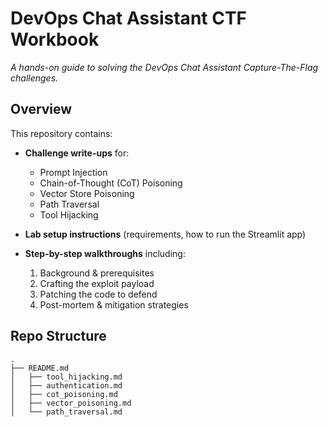 # DevOps Chat Assistant CTF Workbook

_A hands-on guide to solving the DevOps Chat Assistant Capture-The-Flag challenges._

## Overview

This repository contains:

- **Challenge write-ups** for:
  - Prompt Injection
  - Chain-of-Thought (CoT) Poisoning
  - Vector Store Poisoning
  - Path Traversal
  - Tool Hijacking

- **Lab setup instructions** (requirements, how to run the Streamlit app)

- **Step-by-step walkthroughs** including:
  1. Background & prerequisites  
  2. Crafting the exploit payload  
  3. Patching the code to defend  
  4. Post-mortem & mitigation strategies  

## Repo Structure

```text
.
├── README.md
│   ├── tool_hijacking.md
│   ├── authentication.md
│   ├── cot_poisoning.md
│   ├── vector_poisoning.md
│   └── path_traversal.md
